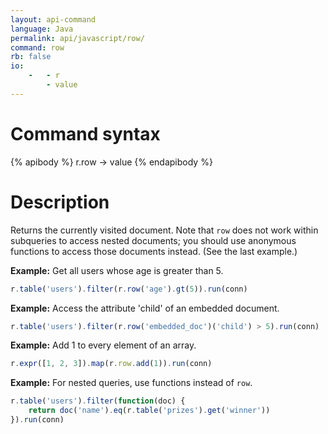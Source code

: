```yaml
---
layout: api-command
language: Java
permalink: api/javascript/row/
command: row
rb: false
io:
    -   - r
        - value
---
```


# Command syntax #

{% apibody %}
r.row &rarr; value
{% endapibody %}

# Description #

Returns the currently visited document. Note that `row` does not work within subqueries to access nested documents; you should use anonymous functions to access those documents instead. (See the last example.)

__Example:__ Get all users whose age is greater than 5.

```js
r.table('users').filter(r.row('age').gt(5)).run(conn)
```


__Example:__ Access the attribute 'child' of an embedded document.

```js
r.table('users').filter(r.row('embedded_doc')('child') > 5).run(conn)
```


__Example:__ Add 1 to every element of an array.

```js
r.expr([1, 2, 3]).map(r.row.add(1)).run(conn)
```


__Example:__ For nested queries, use functions instead of `row`.

```js
r.table('users').filter(function(doc) {
    return doc('name').eq(r.table('prizes').get('winner'))
}).run(conn)
```

